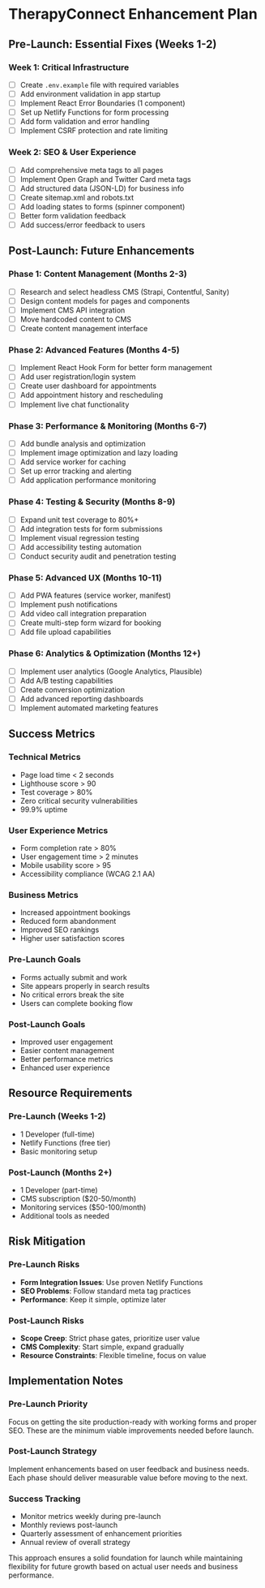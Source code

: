 # TherapyConnect Enhancement Plan

## **Pre-Launch: Essential Fixes (Weeks 1-2)**

### **Week 1: Critical Infrastructure**

- [ ] Create `.env.example` file with required variables
- [ ] Add environment validation in app startup
- [ ] Implement React Error Boundaries (1 component)
- [ ] Set up Netlify Functions for form processing
- [ ] Add form validation and error handling
- [ ] Implement CSRF protection and rate limiting

### **Week 2: SEO & User Experience**

- [ ] Add comprehensive meta tags to all pages
- [ ] Implement Open Graph and Twitter Card meta tags
- [ ] Add structured data (JSON-LD) for business info
- [ ] Create sitemap.xml and robots.txt
- [ ] Add loading states to forms (spinner component)
- [ ] Better form validation feedback
- [ ] Add success/error feedback to users

## **Post-Launch: Future Enhancements**

### **Phase 1: Content Management (Months 2-3)**

- [ ] Research and select headless CMS (Strapi, Contentful, Sanity)
- [ ] Design content models for pages and components
- [ ] Implement CMS API integration
- [ ] Move hardcoded content to CMS
- [ ] Create content management interface

### **Phase 2: Advanced Features (Months 4-5)**

- [ ] Implement React Hook Form for better form management
- [ ] Add user registration/login system
- [ ] Create user dashboard for appointments
- [ ] Add appointment history and rescheduling
- [ ] Implement live chat functionality

### **Phase 3: Performance & Monitoring (Months 6-7)**

- [ ] Add bundle analysis and optimization
- [ ] Implement image optimization and lazy loading
- [ ] Add service worker for caching
- [ ] Set up error tracking and alerting
- [ ] Add application performance monitoring

### **Phase 4: Testing & Security (Months 8-9)**

- [ ] Expand unit test coverage to 80%+
- [ ] Add integration tests for form submissions
- [ ] Implement visual regression testing
- [ ] Add accessibility testing automation
- [ ] Conduct security audit and penetration testing

### **Phase 5: Advanced UX (Months 10-11)**

- [ ] Add PWA features (service worker, manifest)
- [ ] Implement push notifications
- [ ] Add video call integration preparation
- [ ] Create multi-step form wizard for booking
- [ ] Add file upload capabilities

### **Phase 6: Analytics & Optimization (Months 12+)**

- [ ] Implement user analytics (Google Analytics, Plausible)
- [ ] Add A/B testing capabilities
- [ ] Create conversion optimization
- [ ] Add advanced reporting dashboards
- [ ] Implement automated marketing features

## **Success Metrics**

### **Technical Metrics**

- Page load time < 2 seconds
- Lighthouse score > 90
- Test coverage > 80%
- Zero critical security vulnerabilities
- 99.9% uptime

### **User Experience Metrics**

- Form completion rate > 80%
- User engagement time > 2 minutes
- Mobile usability score > 95
- Accessibility compliance (WCAG 2.1 AA)

### **Business Metrics**

- Increased appointment bookings
- Reduced form abandonment
- Improved SEO rankings
- Higher user satisfaction scores

### **Pre-Launch Goals**

- Forms actually submit and work
- Site appears properly in search results
- No critical errors break the site
- Users can complete booking flow

### **Post-Launch Goals**

- Improved user engagement
- Easier content management
- Better performance metrics
- Enhanced user experience

## **Resource Requirements**

### **Pre-Launch (Weeks 1-2)**

- 1 Developer (full-time)
- Netlify Functions (free tier)
- Basic monitoring setup

### **Post-Launch (Months 2+)**

- 1 Developer (part-time)
- CMS subscription ($20-50/month)
- Monitoring services ($50-100/month)
- Additional tools as needed

## **Risk Mitigation**

### **Pre-Launch Risks**

- **Form Integration Issues**: Use proven Netlify Functions
- **SEO Problems**: Follow standard meta tag practices
- **Performance**: Keep it simple, optimize later

### **Post-Launch Risks**

- **Scope Creep**: Strict phase gates, prioritize user value
- **CMS Complexity**: Start simple, expand gradually
- **Resource Constraints**: Flexible timeline, focus on value

## **Implementation Notes**

### **Pre-Launch Priority**

Focus on getting the site production-ready with working forms and proper SEO. These are the minimum viable improvements needed before launch.

### **Post-Launch Strategy**

Implement enhancements based on user feedback and business needs. Each phase should deliver measurable value before moving to the next.

### **Success Tracking**

- Monitor metrics weekly during pre-launch
- Monthly reviews post-launch
- Quarterly assessment of enhancement priorities
- Annual review of overall strategy

This approach ensures a solid foundation for launch while maintaining flexibility for future growth based on actual user needs and business performance.
